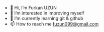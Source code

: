 - 👋 Hi, I’m Furkan UZUN
- 👀 I’m interested in improving myself
- 🌱 I’m currently learning git & github
- 📫 How to reach me fuzun099@gmail.com 

<!---
furkanuzunz/furkanuzunz is a ✨ special ✨ repository because its `README.md` (this file) appears on your GitHub profile.
You can click the Preview link to take a look at your changes.
--->
